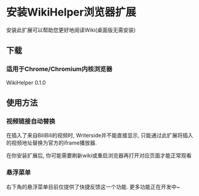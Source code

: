 # 安装WikiHelper浏览器扩展

安装此扩展可以帮助您更好地阅读Wiki(桌面版无需安装)

## 下载
### 适用于Chrome/Chromium内核浏览器
<resource src="wikihelper-0.1.0.crx">WikiHelper 0.1.0</resource>

## 使用方法
### 视频链接自动替换
在插入了来自BiliBili的视频时, Writerside并不能直接显示, 只能通过此扩展将插入的视频地址替换为官方的iframe播放器.

在你安装扩展后, 你可能需要刷新wiki或重启浏览器再打开对应页面才能正常观看

### 悬浮菜单
右下角的悬浮菜单目前仅提供了快捷反馈这一个功能. 更多功能正在开发中~